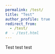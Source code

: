 ```yaml
---
permalink: /test/
title: "Test"
author_profile: true
redirect_from: 
  - /test/
#  - /test.html
---
```


Test test test
